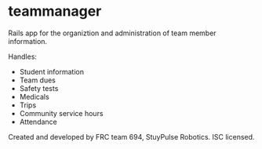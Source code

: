 # teammanager

Rails app for the organiztion and administration of team member information.

Handles:
* Student information
* Team dues
* Safety tests
* Medicals
* Trips
* Community service hours
* Attendance

Created and developed by FRC team 694, StuyPulse Robotics. ISC licensed.
